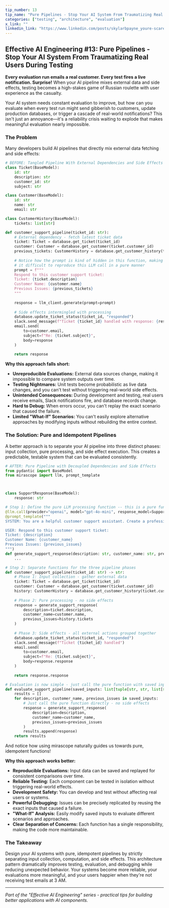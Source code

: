 ```yaml
---
tip_number: 13
tip_name: "Pure Pipelines - Stop Your AI System From Traumatizing Real Users During Testing"
categories: ["testing", "architecture", "evaluation"]
x_link: ""
linkedin_link: "https://www.linkedin.com/posts/skylarbpayne_youre-scared-to-test-your-ai-what-if-activity-7329204368811913218-P9gW?utm_source=share&utm_medium=member_desktop&rcm=ACoAABKpCf4BI_Yx2u7h66sgi5z1NF3aEYFHgps"
---
```


## Effective AI Engineering #13: Pure Pipelines - Stop Your AI System From Traumatizing Real Users During Testing

**Every evaluation run emails a real customer. Every test fires a live notification. Surprise!** When your AI pipeline mixes external data and side effects, testing becomes a high-stakes game of Russian roulette with user experience as the casualty.

Your AI system needs constant evaluation to improve, but how can you evaluate when every test run might send gibberish to customers, update production databases, or trigger a cascade of real-world notifications? This isn't just an annoyance—it's a reliability crisis waiting to explode that makes meaningful evaluation nearly impossible.

### The Problem

Many developers build AI pipelines that directly mix external data fetching and side effects:

```python
# BEFORE: Tangled Pipeline With External Dependencies and Side Effects
class Ticket(BaseModel):
    id: str
    description: str
    customer_id: str
    subject: str

class Customer(BaseModel):
    id: str
    name: str
    email: str

class CustomerHistory(BaseModel):
    tickets: list[str]

def customer_support_pipeline(ticket_id: str):
    # External dependency - fetch latest ticket data
    ticket: Ticket = database.get_ticket(ticket_id)
    customer: Customer = database.get_customer(ticket.customer_id)
    previous_tickets: CustomerHistory = database.get_customer_history(ticket.customer_id)
    
    # Notice how the prompt is kind of hidden in this function, making
    # it difficult to reproduce this LLM call in a pure manner
    prompt = f"""
    Respond to this customer support ticket:
    Ticket: {ticket.description}
    Customer Name: {customer.name}
    Previous Issues: {previous_tickets}
    """
    
    response = llm_client.generate(prompt=prompt)
    
    # Side effects intermingled with processing
    database.update_ticket_status(ticket_id, "responded")
    slack.send_message(f"Ticket {ticket_id} handled with response: {response[:100]}...")
    email.send(
        to=customer.email,
        subject=f"Re: {ticket.subject}",
        body=response
    )
    
    return response
```

**Why this approach falls short:**

- **Unreproducible Evaluations:** External data sources change, making it impossible to compare system outputs over time.
- **Testing Nightmares:** Unit tests become probabilistic as live data changes, and you can't test without triggering real-world side effects.
- **Unintended Consequences:** During development and testing, real users receive emails, Slack notifications fire, and database records change.
- **Hard to Debug:** When errors occur, you can't replay the exact scenario that caused the failure.
- **Limited "What-If" Scenarios:** You can't easily explore alternative approaches by modifying inputs without rebuilding the entire context.

### The Solution: Pure and Idempotent Pipelines

A better approach is to separate your AI pipeline into three distinct phases: input collection, pure processing, and side effect execution. This creates a predictable, testable system that can be evaluated consistently.

```python
# AFTER: Pure Pipeline with Decoupled Dependencies and Side Effects
from pydantic import BaseModel
from mirascope import llm, prompt_template



class SupportResponse(BaseModel):
    response: str

# Step 1: Define the pure LLM processing function -- this is a pure function we can run and evaluate without worry!
@llm.call(provider="openai", model="gpt-4o-mini", response_model=SupportResponse)
@prompt_template("""
SYSTEM: You are a helpful customer support assistant. Create a professional and helpful response.

USER: Respond to this customer support ticket:
Ticket: {description}
Customer Name: {customer_name}
Previous Issues: {previous_issues}
""")
def generate_support_response(description: str, customer_name: str, previous_issues: list[str]): 
    ...

# Step 2: Separate functions for the three pipeline phases
def customer_support_pipeline(ticket_id: str) -> str:
    # Phase 1: Input collection - gather external data
    ticket: Ticket = database.get_ticket(ticket_id)
    customer: Customer = database.get_customer(ticket.customer_id)
    history: CustomerHistory = database.get_customer_history(ticket.customer_id)
    
    # Phase 2: Pure processing - no side effects
    response = generate_support_response(
        description=ticket.description,
        customer_name=customer.name,
        previous_issues=history.tickets
    )
    
    # Phase 3: Side effects - all external actions grouped together
    database.update_ticket_status(ticket_id, "responded")
    slack.send_message(f"Ticket {ticket_id} handled")
    email.send(
        to=customer.email,
        subject=f"Re: {ticket.subject}",
        body=response.response
    )
    
    return response.response

# Evaluation is now simple - just call the pure function with saved inputs
def evaluate_support_pipeline(saved_inputs: list[tuple[str, str, list[str]]]):
    results = []
    for description, customer_name, previous_issues in saved_inputs:
        # Just call the pure function directly - no side effects
        response = generate_support_response(
            description=description,
            customer_name=customer_name,
            previous_issues=previous_issues
        )
        results.append(response)
    return results
```

And notice how using mirascope naturally guides us towards pure, idempotent functions!

**Why this approach works better:**

- **Reproducible Evaluations:** Input data can be saved and replayed for consistent comparisons over time.
- **Reliable Testing:** Each component can be tested in isolation without triggering real-world effects.
- **Development Safety:** You can develop and test without affecting real users or systems.
- **Powerful Debugging:** Issues can be precisely replicated by reusing the exact inputs that caused a failure.
- **"What-If" Analysis:** Easily modify saved inputs to evaluate different scenarios and approaches.
- **Clear Separation of Concerns:** Each function has a single responsibility, making the code more maintainable.

### The Takeaway

Design your AI systems with pure, idempotent pipelines by strictly separating input collection, computation, and side effects. This architecture pattern dramatically improves testing, evaluation, and debugging while reducing unexpected behavior. Your systems become more reliable, your evaluations more meaningful, and your users happier when they're not receiving test emails at 3 AM.

---
*Part of the "Effective AI Engineering" series - practical tips for building better applications with AI components.*